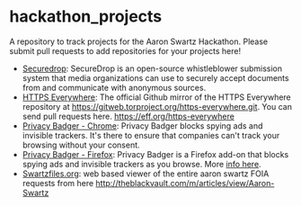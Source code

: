 hackathon_projects
==================

A repository to track projects for the Aaron Swartz Hackathon. Please submit pull requests to add repositories for your projects here!

* [Securedrop](https://github.com/freedomofpress/securedrop): SecureDrop is an open-source whistleblower submission system that media organizations can use to securely accept documents from and communicate with anonymous sources.
* [HTTPS Everywhere](https://github.com/EFForg/https-everywhere): The official Github mirror of the HTTPS Everywhere repository at https://gitweb.torproject.org/https-everywhere.git. You can send pull requests here. 
https://eff.org/https-everywhere
* [Privacy Badger - Chrome](https://github.com/EFForg/privacybadgerchrome): Privacy Badger blocks spying ads and invisible trackers. It's there to ensure that companies can't track your browsing without your consent.
* [Privacy Badger - Firefox](https://github.com/EFForg/privacybadgerfirefox): Privacy Badger is a Firefox add-on that blocks spying ads and invisible trackers as you browse. More [info here](https://www.eff.org/privacybadger).
* [Swartzfiles.org](https://github.com/morenoh149/aaronSwartzHackathon2014hm): web based viewer of the entire aaron swartz FOIA requests from here http://theblackvault.com/m/articles/view/Aaron-Swartz
